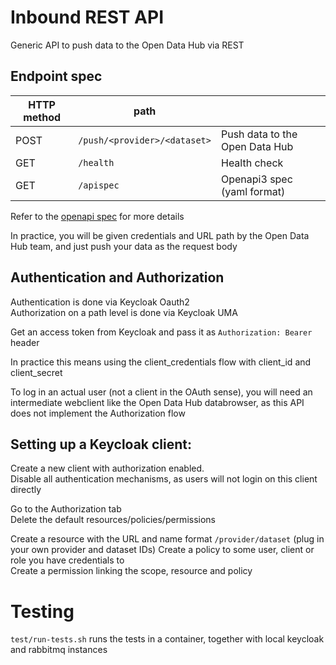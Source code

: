<!--
SPDX-FileCopyrightText: 2024 NOI Techpark <digital@noi.bz.it>

SPDX-License-Identifier: CC0-1.0
-->

# Inbound REST API
Generic API to push data to the Open Data Hub via REST

## Endpoint spec

| HTTP method | path | |
|--|--|--|
| POST | `/push/<provider>/<dataset>` | Push data to the Open Data Hub|
| GET | `/health` | Health check |
| GET | `/apispec` | Openapi3 spec (yaml format) |

Refer to the [openapi spec](src/openapi3.yaml) for more details

In practice, you will be given credentials and URL path by the Open Data Hub team, and just push your data as the request body

## Authentication and Authorization
Authentication is done via Keycloak Oauth2  
Authorization on a path level is done via Keycloak UMA

Get an access token from Keycloak and pass it as `Authorization: Bearer` header

In practice this means using the client_credentials flow with client_id and client_secret

To log in an actual user (not a client in the OAuth sense), you will need an intermediate webclient like the Open Data Hub databrowser, as this API does not implement the Authorization flow

## Setting up a Keycloak client:
Create a new client with authorization enabled.  
Disable all authentication mechanisms, as users will not login on this client directly

Go to the Authorization tab  
Delete the default resources/policies/permissions 

Create a resource with the URL and name format `/provider/dataset`  (plug in your own provider and dataset IDs)
Create a policy to some user, client or role you have credentials to  
Create a permission linking the scope, resource and policy

# Testing
`test/run-tests.sh` runs the tests in a container, together with local keycloak and rabbitmq instances